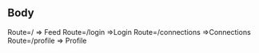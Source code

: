 Body 
--------------------
Route=/ => Feed
Route=/login =>Login
Route=/connections =>Connections
Route=/profile => Profile